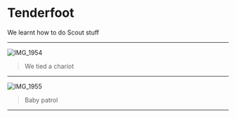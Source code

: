 # Tenderfoot

We learnt how to do Scout stuff

---

![IMG_1954](https://github.com/DSGsite/pel2024/assets/112738649/c17e30dd-1f54-40b5-8e26-9564bdd178b0)
> We tied a chariot

---

![IMG_1955](https://github.com/DSGsite/pel2024/assets/112738649/a707b086-eb3c-4958-bb36-245ab42e1963)
> Baby patrol

---
